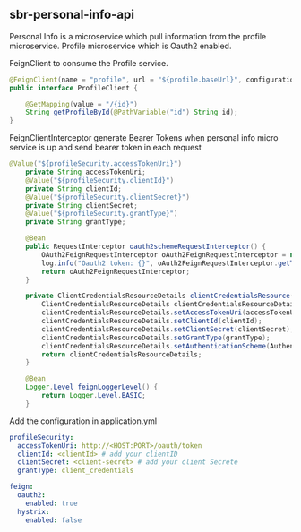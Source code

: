 ## sbr-personal-info-api 

Personal Info is a microservice which pull information from the profile microservice.
Profile microservice which is Oauth2 enabled. 

FeignClient to consume the Profile service. 
```java
@FeignClient(name = "profile", url = "${profile.baseUrl}", configuration = {FeignClientInterceptor.class})
public interface ProfileClient {

    @GetMapping(value = "/{id}")
    String getProfileById(@PathVariable("id") String id);
}

```

FeignClientInterceptor generate Bearer Tokens when personal info micro service is up and send bearer token in each request 
```java
@Value("${profileSecurity.accessTokenUri}")
    private String accessTokenUri;
    @Value("${profileSecurity.clientId}")
    private String clientId;
    @Value("${profileSecurity.clientSecret}")
    private String clientSecret;
    @Value("${profileSecurity.grantType}")
    private String grantType;

    @Bean
    public RequestInterceptor oauth2schemeRequestInterceptor() {
        OAuth2FeignRequestInterceptor oAuth2FeignRequestInterceptor = new OAuth2FeignRequestInterceptor(new DefaultOAuth2ClientContext(), clientCredentialsResource());
        log.info("Oauth2 token: {}", oAuth2FeignRequestInterceptor.getToken());
        return oAuth2FeignRequestInterceptor;
    }

    private ClientCredentialsResourceDetails clientCredentialsResource() {
        ClientCredentialsResourceDetails clientCredentialsResourceDetails = new ClientCredentialsResourceDetails();
        clientCredentialsResourceDetails.setAccessTokenUri(accessTokenUri);
        clientCredentialsResourceDetails.setClientId(clientId);
        clientCredentialsResourceDetails.setClientSecret(clientSecret);
        clientCredentialsResourceDetails.setGrantType(grantType);
        clientCredentialsResourceDetails.setAuthenticationScheme(AuthenticationScheme.header);
        return clientCredentialsResourceDetails;
    }

    @Bean
    Logger.Level feignLoggerLevel() {
        return Logger.Level.BASIC;
    }
```

Add the configuration in application.yml

```yaml
profileSecurity:
  accessTokenUri: http://<HOST:PORT>/oauth/token
  clientId: <clientId> # add your clientID
  clientSecret: <client-secret> # add your client Secrete 
  grantType: client_credentials

feign:
  oauth2:
    enabled: true
  hystrix:
    enabled: false
```